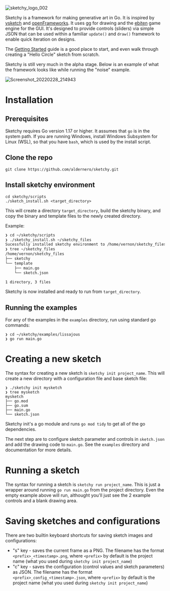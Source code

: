 ![sketchy_logo_002](https://user-images.githubusercontent.com/96601789/154788295-49904170-fc0f-4de0-8e70-2c9093fdd6f1.png)

Sketchy is a framework for making generative art in Go. It is inspired by [vsketch](https://github.com/abey79/vsketch) and [openFrameworks](https://github.com/openframeworks/openFrameworks). It uses [gg](https://github.com/fogleman/gg) for drawing and the [ebiten](https://github.com/hajimehoshi/ebiten) game engine for the GUI. It's designed to provide controls (sliders) via simple JSON that can be used within a familiar `update()` and `draw()` framework to enable quick iteration on designs.

The [Getting Started](docs/getting-started.md) guide is a good place to start, and even walk through creating a "Hello Circle" sketch from scratch.

Sketchy is still very much in the alpha stage. Below is an example of what the framework looks like while running the "noise" example.

![Screenshot_20220228_214943](https://user-images.githubusercontent.com/96601789/156106899-b9db1eb6-2d60-424b-b2df-5bce4582a9b5.png)

# Installation

## Prerequisites
Sketchy requires Go version 1.17 or higher. It assumes that `go` is in the system path. If you are running Windows, install Windows Subsystem for Linux (WSL), so that you have `bash`, which is used by the install script.

## Clone the repo

```shell
git clone https://github.com/aldernero/sketchy.git
```
## Install sketchy environment
```shell
cd sketchy/scripts
./sketch_install.sh <target_directory>
```
This will create a directory `target_directory`, build the sketchy binary, and copy the binary and template files to the newly created directory.

Example:

```bash
❯ cd ~/sketchy/scripts
❯ ./sketchy_install.sh ~/sketchy_files
Sucessfully installed sketchy environment to /home/vernon/sketchy_files
❯ tree ~/sketchy_files
/home/vernon/sketchy_files
├── sketchy
└── template
    ├── main.go
    └── sketch.json

1 directory, 3 files
```
Sketchy is now installed and ready to run from `target_directory`.

## Running the examples
For any of the examples in the `examples` directory, run using standard go commands:
```shell
❯ cd ~/sketchy/examples/lissajous
❯ go run main.go
```

# Creating a new sketch

The syntax for creating a new sketch is `sketchy init project_name`. This will create a new directory with a configuration file and base sketch file:
```shell
❯ ./sketchy init mysketch
❯ tree mysketch
mysketch
├── go.mod
├── go.sum
├── main.go
└── sketch.json
```
Sketchy init's a go module and runs `go mod tidy` to get all of the go dependencies.

The next step are to configure sketch parameter and controls in `sketch.json` and add the drawing code to `main.go`. See the `examples` directory and documentation for more details.

# Running a sketch

The syntax for running a sketch is `sketchy run project_name`. This is just a wrapper around running `go run main.go` from the project directory. Even the empty example above will run, althought you'll just see the 2 example controls and a blank drawing area.

# Saving sketches and configurations

There are two builtin keyboard shortcuts for saving sketch images and configurations:
- "s" key - saves the current frame as a PNG. The filename has the format `<prefix>_<timestamp>.png`, where `<prefix>` by default is the project name (what you used during `sketchy init project_name`)
- "c" key - saves the configuration (control values and sketch parameters) as JSON. The filename has the format `<prefix>_config_<timestamp>.json`, where `<prefix>` by default is the project name (what you used during `sketchy init project_name`)
